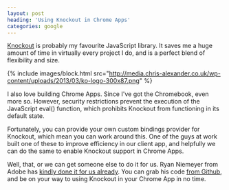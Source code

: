 ```yaml
---
layout: post
heading: 'Using Knockout in Chrome Apps'
categories: google
---
```


[Knockout](http://knockoutjs.com/) is probably my favourite JavaScript library. It saves me a huge amount of time in virtually every project I do, and is a perfect blend of flexibility and size.

{% include images/block.html src="http://media.chris-alexander.co.uk/wp-content/uploads/2013/03/ko-logo-300x87.png" %}

I also love building Chrome Apps. Since I've got the Chromebook, even more so. However, security restrictions prevent the execution of the JavaScript eval() function, which prohibits Knockout from functioning in its default state.

Fortunately, you can provide your own custom bindings provider for Knockout, which mean you can work around this. One of the guys at work built one of these to improve efficiency in our client app, and helpfully we can do the same to enable Knockout support in Chrome Apps.

Well, that, or we can get someone else to do it for us. Ryan Niemeyer from Adobe has [kindly done it for us already](http://www.adobe.com/devnet/html5/articles/getting-started-with-knockoutjs.html). You can grab his code [from Github](https://github.com/rniemeyer/knockout-classBindingProvider), and be on your way to using Knockout in your Chrome App in no time.